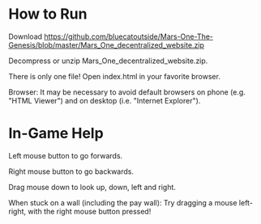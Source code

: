 # How to Run

Download https://github.com/bluecatoutside/Mars-One-The-Genesis/blob/master/Mars_One_decentralized_website.zip

Decompress or unzip Mars_One_decentralized_website.zip.

There is only one file! Open index.html in your favorite browser.

Browser: It may be necessary to avoid default browsers on phone (e.g. "HTML Viewer") and on desktop (i.e. "Internet Explorer").

# In-Game Help

Left mouse button to go forwards.

Right mouse button to go backwards.

Drag mouse down to look up, down, left and right.

When stuck on a wall (including the pay wall): Try dragging a mouse left-right, with the right mouse button pressed!

